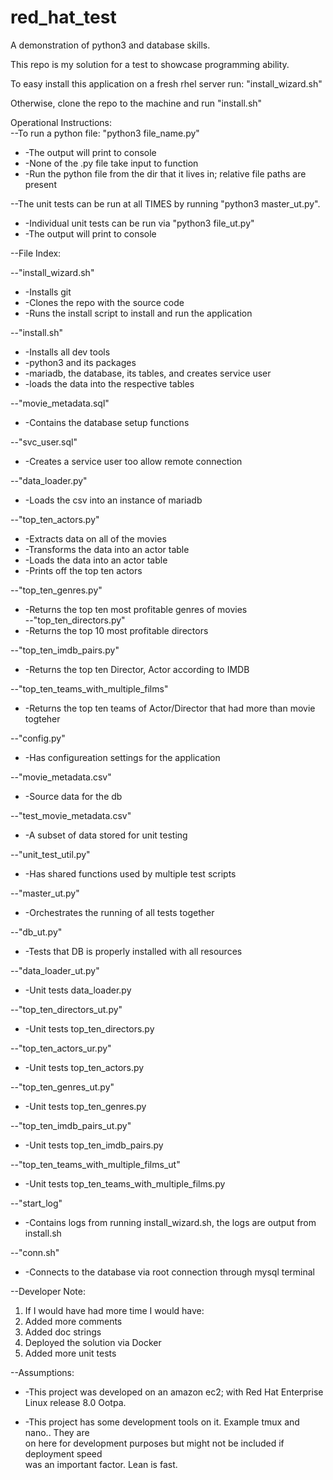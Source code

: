 # red_hat_test  
A demonstration of python3 and database skills.   

This repo is my solution for a test to showcase programming ability.  

To easy install this application on a fresh rhel server run: "install_wizard.sh"  

Otherwise, clone the repo to the machine and run "install.sh"  

Operational Instructions:  
--To run a python file: "python3 file_name.py"  
-  -The output will print to console  
-  -None of the .py file take input to function  
-  -Run the python file from the dir that it lives in; relative file paths are present    
    
--The unit tests can be run at all TIMES by running "python3 master_ut.py".    
-  -Individual unit tests can be run via "python3 file_ut.py"   
-  -The output will print to console  

--File Index:  

--"install_wizard.sh" 
-  -Installs git  
-  -Clones the repo with the source code  
-  -Runs the install script to install and run the application


--"install.sh" 
-  -Installs all dev tools  
-  -python3 and its packages  
-  -mariadb, the database, its tables, and creates service user  
-  -loads the data into the respective tables  


--"movie_metadata.sql"
-  -Contains the database setup functions  


--"svc_user.sql"
-  -Creates a service user too allow remote connection  


--"data_loader.py"
-  -Loads the csv into an instance of mariadb  


--"top_ten_actors.py"
-  -Extracts data on all of the movies  
-  -Transforms the data into an actor table  
-  -Loads the data into an actor table  
-  -Prints off the top ten actors  


--"top_ten_genres.py" 
-  -Returns the top ten most profitable genres of movies  
--"top_ten_directors.py"
-  -Returns the top 10 most profitable directors  


--"top_ten_imdb_pairs.py"
-  -Returns the top ten Director, Actor according to IMDB  


--"top_ten_teams_with_multiple_films" 
-  -Returns the top ten teams of Actor/Director that had more than movie togteher  


--"config.py" 
-  -Has configureation settings for the application  


--"movie_metadata.csv" 
-  -Source data for the db  


--"test_movie_metadata.csv" 
-  -A subset of data stored for unit testing  


--"unit_test_util.py" 
-  -Has shared functions used by multiple test scripts  


--"master_ut.py" 
-  -Orchestrates the running of all tests together  


--"db_ut.py" 
-  -Tests that DB is properly installed with all resources  


--"data_loader_ut.py" 
- -Unit tests data_loader.py  


--"top_ten_directors_ut.py" 
-  -Unit tests top_ten_directors.py  


--"top_ten_actors_ur.py" 
-  -Unit tests top_ten_actors.py  


--"top_ten_genres_ut.py" 
-  -Unit tests top_ten_genres.py  


--"top_ten_imdb_pairs_ut.py" 
-  -Unit tests top_ten_imdb_pairs.py 


--"top_ten_teams_with_multiple_films_ut" 
-  -Unit tests top_ten_teams_with_multiple_films.py  


--"start_log" 
-  -Contains logs from running install_wizard.sh, the logs are output from install.sh  


--"conn.sh" 
-  -Connects to the database via root connection through mysql terminal  
  
--Developer Note:  
1. If I would have had more time I would have:  
2. Added more comments  
3. Added doc strings  
4. Deployed the solution via Docker  
5. Added more unit tests  
          
--Assumptions:  
-  -This project was developed on an amazon ec2; with Red Hat Enterprise Linux release 8.0 Ootpa.  

-  -This project has some development tools on it. Example tmux and nano.. They are   
    on here for development purposes but might not be included if deployment speed  
    was an important factor. Lean is fast.  
    

  
